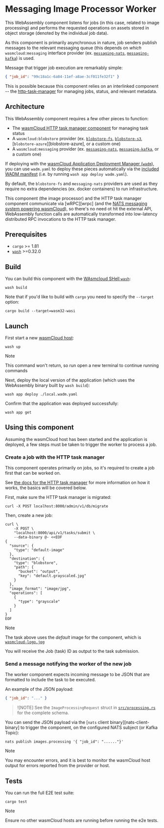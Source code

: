 # Messaging Image Processor Worker

This WebAssembly component listens for jobs (in this case, related to image processing) and performs the requested operations on assets stored in object storage (denoted by the individual job data).

As this component is primarily asynchronous in nature, job senders publish messages to the relevant messaging queue (this depends on *which* `wasmcloud:messaging` interface provider (ex. [`messaging-nats`][provider-messaging-nats], [`messaging-kafka`][provider-messaging-kafka]) is used.

Message that trigger job execution are remarkably simple:

```json
{ "job_id": "99c18a1c-6a84-11ef-a8ae-3cf011fe32f1" }
```

This is possible because this component relies on an interlinked component -- the [http-task-manager][component-http-task-manager] for managing jobs, status, and relevant metadata.

[provider-messaging-nats]: https://github.com/wasmCloud/wasmCloud/tree/main/crates/provider-messaging-nats
[provider-messaging-kafka]: https://github.com/wasmCloud/wasmCloud/tree/main/crates/provider-messaging-kafka
[component-http-task-manager]: https://github.com/wasmCloud/wasmCloud/tree/main/examples/rust/components/http-task-manager

## Architecture

This WebAssembly component requires a few other pieces to function:

- The [wasmCloud HTTP task manager component][component-http-task-manager] for managing task status
- A `wasmcloud:blobstore` provider (ex. [`blobstore-fs`][provider-blobstore-fs], [`blobstore-s3`][provider-blobstore-s3], [`blobstore-azure`][blobstore-azure], or a custom one)
- A `wasmcloud:messaging` provider (ex. [`messaging-nats`][provider-messaging-nats], [`messaging-kafka`][provider-messaging-kafka], or a custom one)

If deploying with the [wasmCloud Application Deployment Manager (`wadm`)][wadm], you can use `wadm.yaml` to deploy these pieces automatically via the [included WADM manifest](./wadm.yaml) (i.e. by running `wash app deploy wadm.yaml`).

By default, the `blobstore-fs` and `messaging-nats` providers are used as they require no extra dependencies (ex. docker containers) to run infrastructure.

This component (the image processor) and the HTTP task manager component communicate via [wRPC][wrpc] (and the [NATS messaging system powering wasmCloud][nats]), so there's no need ot hit the external API, WebAssembly function calls are automatically transformed into low-latency distributed RPC invocations to the HTTP task manager.

[nats]: https://wasmcloud.com/docs/deployment/nats/cluster-config
[wasmcloud-wrpc]: https://wasmcloud.com/docs/reference/glossary#wrpc
[provider-blobstore-fs]: https://github.com/wasmCloud/wasmCloud/tree/main/crates/provider-blobstore-fs
[provider-blobstore-s3]: https://github.com/wasmCloud/wasmCloud/tree/main/crates/provider-blobstore-s3
[provider-blobstore-azure]: https://github.com/wasmCloud/wasmCloud/tree/main/crates/provider-blobstore-azure
[wadm]: https://github.com/wasmCloud/wadm

## Prerequisites

- `cargo` >= 1.81
- [`wash`](https://wasmcloud.com/docs/installation) >=0.32.0

## Build

You can build this component with the [WAsmcloud SHell `wash`][wash]:

```console
wash build
```

Note that if you'd like to build with `cargo` you need to specify the `--target` option:

```console
cargo build --target=wasm32-wasi
```

[wash]: https://wasmcloud.com/docs/cli

## Launch

First start a new [wasmCloud host][wasmcloud-docs-host]:

```console
wash up
```

> [!NOTE]
> This command won't return, so run open a new terminal to continue running commands

Next, deploy the local version of the application (which uses the WebAssembly binary built by `wash build`):

```console
wash app deploy ./local.wadm.yaml
```

Confirm that the application was deployed successfully:

```console
wash app get
```

[wasmcloud-docs-host]: https://wasmcloud.com/docs/concepts/hosts

## Using this component

Assuming the wasmCloud host has been started and the application is deployed, a few steps must be taken to trigger the worker to process a job.

### Create a job with the HTTP task manager

This component operates primarily on jobs, so it's required to create a job first that can be worked on.

See [the docs for the HTTP task manager][component-http-task-manager] for more information on how it works, the basics will be covered below.

First, make sure the HTTP task manager is migrated:

```console
curl -X POST localhost:8000/admin/v1/db/migrate
```

Then, create a new job:

```console
curl \
    -X POST \
    "localhost:8000/api/v1/tasks/submit \
    --data-binary @- <<EOF
{
  "source": {
    "type": "default-image"
  },
  "destination": {
    "type": "blobstore",
    "path": {
      "bucket": "output",
      "key": "default.grayscaled.jpg"
    }
  },
  "image_format": "image/jpg",
  "operations": [
    {
      "type": "grayscale"
    }
  ]
}
EOF
```

> [!NOTE]
> The task above uses the *default* image for the component, which is [`wasmcloud-logo.jpg`](./wasmcloud-logo.jpg) 

You will receive the Job (task) ID as output to the task submission.

### Send a message notifying the worker of the new job

The worker component expects incoming message to be JSON that are formatted to include the task to be executed.

An example of the JSON payload:

```json
{ "job_id": "..." }
```

> ![NOTE]
> See the `ImageProcessingRequest` struct in [`src/processing.rs`](./src/processing.rs) for the complete schema.

You can send the JSON payload via the [`nats` client binary][nats-client-binary] to trigger the component, on the configured NATS subject (or Kafka Topic):

```
nats publish images.processing '{ "job_id": "......"}'
```

> [!NOTE]
> You may encounter errors, and it is best to monitor the wasmCloud host output for errors reported from the provider or host.


## Tests

You can run the full E2E test suite:

```console
cargo test
```

> [!NOTE]
> Ensure no other wasmCloud hosts are running before running the e2e tests.
